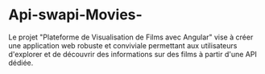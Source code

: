 # Api-swapi-Movies-
Le projet "Plateforme de Visualisation de Films avec Angular" vise à créer une application web robuste et conviviale permettant aux utilisateurs d'explorer et de découvrir des informations sur des films à partir d'une API dédiée. 
